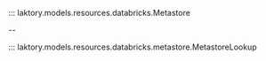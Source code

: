::: laktory.models.resources.databricks.Metastore

--

::: laktory.models.resources.databricks.metastore.MetastoreLookup